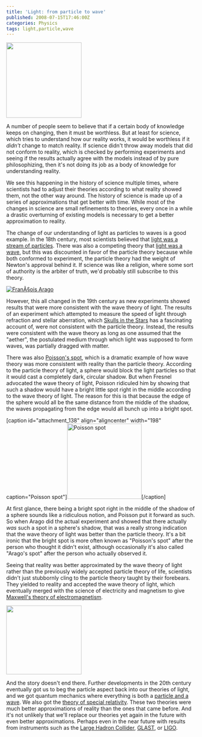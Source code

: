 ```yaml
---
title: 'Light: from particle to wave'
published: 2008-07-15T17:46:00Z
categories: Physics
tags: light,particle,wave
---
```


<img src="http://blog.chungyc.org/wp-content/uploads/2008/09/no-bible-of-science-200x200.png" alt="" title="No Bible of Science" width="200" height="200" class="alignright size-medium wp-image-135" />

<p>
A number of people seem to believe that if a certain body of knowledge keeps on changing, then it must be worthless.  But at least for science, which tries to understand how our reality works, it would be worthless if it <em>didn't</em> change to match reality.  If science didn't throw away models that did not conform to reality, which is checked by performing experiments and seeing if the results actually agree with the models instead of by pure philosophizing, then it's not doing its job as a body of knowledge for understanding reality.
</p>

<p>
We see this happening in the history of science multiple times, where scientists had to adjust their theories according to what reality showed them, not the other way around.  The history of science is made up of a series of approximations that get better with time.  While most of the changes in science are small refinements to theories, every once in a while a drastic overturning of existing models is necessary to get a better approximation to reality.
</p>

<p>
The change of our understanding of light as particles to waves is a good example.  In the 18th century, most scientists believed that <a href="http://en.wikipedia.org/wiki/Corpuscular_theory_of_light">light was a stream of particles</a>.  There was also a competing theory that <a href="http://www.mathpages.com/home/kmath242/kmath242.htm">light was a wave</a>, but this was discounted in favor of the particle theory because while both conformed to experiment, the particle theory had the weight of Newton's approval behind it.  If science was like a religion, where some sort of authority is the arbiter of truth, we'd probably still subscribe to this theory.
</p>

<a href="http://commons.wikimedia.org/wiki/Image:Fran%C3%A7ois_Arago.jpg"><img src="http://blog.chungyc.org/wp-content/uploads/2008/09/fran_ois_arago_jpg.jpeg" alt="FranÃ§ois Arago" title="FranÃ§ois Arago" class="alignright size-medium wp-image-137" /></a>

<p>
However, this all changed in the 19th century as new experiments showed results that were more consistent with the wave theory of light.  The results of an experiment which attempted to measure the speed of light through refraction and stellar aberration, which <a href="http://skullsinthestars.com/2008/07/05/what-a-drag-aragos-experiment-1810/">Skulls in the Stars</a> has a fascinating account of, were not consistent with the particle theory.  Instead, the results were consistent with the wave theory as long as one assumed that the "aether", the postulated medium through which light was supposed to form waves, was partially dragged with matter.
</p>

<p>
There was also <a href="http://www.physics.brown.edu/physics/demopages/Demo/optics/demo/6c2010.htm">Poisson's spot</a>, which is a dramatic example of how wave theory was more consistent with reality than the particle theory.  According to the particle theory of light, a sphere would block the light particles so that it would cast a completely dark, circular shadow.  But when Fresnel advocated the wave theory of light, Poisson ridiculed him by showing that such a shadow would have a bright little spot right in the middle according to the wave theory of light.  The reason for this is that because the edge of the sphere would all be the same distance from the middle of the shadow, the waves propagating from the edge would all bunch up into a bright spot.
</p>

[caption id="attachment_138" align="aligncenter" width="198" caption="Poisson spot"]<img src="http://blog.chungyc.org/wp-content/uploads/2008/09/poisson-shadow-198x200.png" alt="Poisson spot" title="Poisson spot in the middle of a shadow" width="198" height="200" class="size-medium wp-image-138" />[/caption]

<p>
At first glance, there being a bright spot right in the middle of the shadow of a sphere sounds like a ridiculous notion, and Poisson put it forward as such.  So when Arago did the actual experiment and showed that there actually <em>was</em> such a spot in a sphere's shadow, that was a really strong indication that the wave theory of light was better than the particle theory.  It's a bit ironic that the bright spot is more often known as "Poisson's spot" after the person who thought it didn't exist, although occasionally it's also called "Arago's spot" after the person who actually observed it.
</p>

<p>
Seeing that reality was better approximated by the wave theory of light rather than the previously widely accepted particle theory of life, scientists didn't just stubbornly cling to the particle theory taught by their forebears.  They yielded to reality and accepted the wave theory of light, which eventually merged with the science of electricity and magnetism to give <a href="http://en.wikipedia.org/wiki/Maxwell's_equations">Maxwell's theory of electromagnetism</a>.
</p>

<a href="http://commons.wikimedia.org/wiki/Image:CMS_Higgs-event.jpg"><img src="http://blog.chungyc.org/wp-content/uploads/2008/09/cms_higgs-event-200x183.jpg" alt="" title="CMS Higgs event" width="200" height="183" class="alignright size-medium wp-image-139" /></a>

<p>
And the story doesn't end there.  Further developments in the 20th century eventually got us to beg the particle aspect back into our theories of light, and we got quantum mechanics where everything is both a <a href="http://en.wikipedia.org/wiki/Wave-particle_duality">particle and a wave</a>.  We also got the <a href="http://en.wikipedia.org/wiki/Special_relativity">theory of special relativity</a>.  These two theories were much better approximations of reality than the ones that came before.  And it's not unlikely that we'll replace our theories yet again in the future with even better approximations.  Perhaps even in the near future with results from instruments such as the <a href="http://lhc.web.cern.ch/lhc/">Large Hadron Collider</a>, <a href="http://glast.gsfc.nasa.gov/">GLAST</a>, or <a href="http://www.ligo.caltech.edu/">LIGO</a>.
</p>

